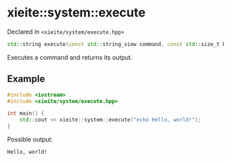 # xieite::system::execute
Declared in `<xieite/system/execute.hpp>`
```cpp
std::string execute(const std::string_view command, const std::size_t bufferSize = 1024) noexcept;
```
Executes a command and returns its output.
## Example
```cpp
#include <iostream>
#include <xieite/system/execute.hpp>

int main() {
	std::cout << xieite::system::execute("echo Hello, world!");
}
```
Possible output:
```
Hello, world!
```

